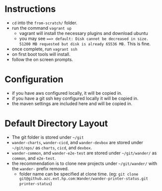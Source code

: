 # Instructions #
- `cd` into the `from-scratch/` folder.
- run the command `vagrant up`
  - vagrant will install the necessary plugins and download ubuntu
  - you may see `==> default: Disk cannot be decreased in size. 51200 MB requested but disk is already 65536 MB.` This is fine. 
- once complete, run `vagrant ssh`
- on first boot tools will install. 
- follow the on screen prompts.

# Configuration #
- if you have aws configured locally, it will be copied in.
- if you have a git ssh key configured locally it will be copied in.
- the maven settings are included here and will be copied in.

# Default Directory Layout #
- The git folder is stored under `~/git`
- `wander-charts`, `wander-cicd`, and `wander-devbox` are stored under `~/git/ops/` as `charts`, `cicd`, and `devbox`.
- `wander-common`, and `wander-e2e-test` are stored under `~/git/wander/` as `common`, and `e2e-test`.
- the recommendation is to clone new projects under `~/git/wander/` with the `wander-` prefix removed.
  - folder name can be specified at clone time. (eg: `git clone git@github.azc.ext.hp.com:Wander/wander-printer-status.git printer-status`)
